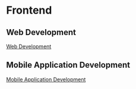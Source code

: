 
# Frontend


## Web Development

[Web Development](Web%20Development/README.md)



## Mobile Application Development

[Mobile Application Development](Mobile%20Application%20Development/README.md)


